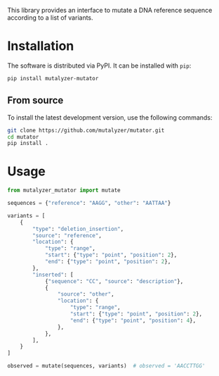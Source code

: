 This library provides an interface to mutate a DNA reference sequence
according to a list of variants.

# Installation

The software is distributed via PyPI. It can be installed with `pip`:

```sh
pip install mutalyzer-mutator
```

## From source

To install the latest development version, use the following commands:

```sh
git clone https://github.com/mutalyzer/mutator.git
cd mutator
pip install .
```

# Usage

```python
from mutalyzer_mutator import mutate

sequences = {"reference": "AAGG", "other": "AATTAA"}

variants = [
    {
        "type": "deletion_insertion",
        "source": "reference",
        "location": {
            "type": "range",
            "start": {"type": "point", "position": 2},
            "end": {"type": "point", "position": 2},
        },
        "inserted": [
            {"sequence": "CC", "source": "description"},
            {
                "source": "other",
                "location": {
                    "type": "range",
                    "start": {"type": "point", "position": 2},
                    "end": {"type": "point", "position": 4},
                },
            },
        ],
    }
]

observed = mutate(sequences, variants)  # observed = 'AACCTTGG'
```
